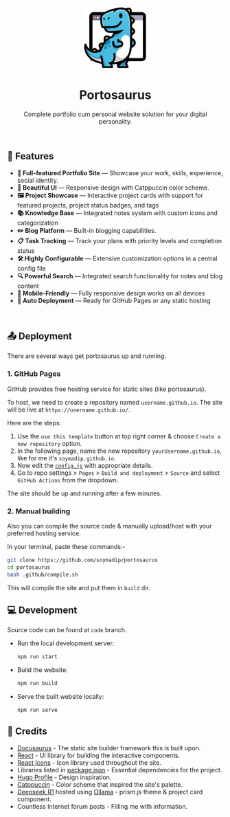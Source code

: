 <div align="center">
    <img src="https://raw.githubusercontent.com/soymadip/portosaurus/refs/heads/code/static/img/icon.png" width=150>
    <h1>Portosaurus</h1>
    <p>Complete portfolio cum personal website solution for your digital personality.</p>
</div>


<br/>

## 🧩 Features

- **📝 Full-featured Portfolio Site** — Showcase your work, skills, experience, social identity.
- **🎨 Beautiful UI** — Responsive design with Catppuccin color scheme.
- **🖼️ Project Showcase** — Interactive project cards with support for featured projects, project status badges, and tags
- **📚 Knowledge Base** — Integrated notes system with custom icons and categorization
- **✏️ Blog Platform** — Built-in blogging capabilities.
- **📋 Task Tracking** — Track your plans with priority levels and completion status
- **🛠️ Highly Configurable** — Extensive customization options in a central config file
- **🔍 Powerful Search** — Integrated search functionality for notes and blog content
- **📱 Mobile-Friendly** — Fully responsive design works on all devices
- **🚀 Auto Deployment** — Ready for GitHub Pages or any static hosting


<br/>

## 📤 Deployment

There are several ways get portosaurus up and running.


### 1. GitHub Pages

GitHub provides free hosting service for static sites (like portosaurus).  

To host, we need to create a repository named `username.github.io`. The site will be live at `https://username.github.io/`.

Here are the steps:

1. Use the `use this template` button at top right corner & choose `Create a new repository` option.
2. In the following page, name the new repository `yourUsername.github.io`, like for me it's `soymadip.github.io`.
3. Now edit the [`config.js`](./config.js) with appropriate details.
4. Go to repo settings > `Pages` > `Build and deployment` > `Source` and select `GitHub Actions` from the dropdown.

The site should be up and running after a few minutes.


### 2. Manual building

Also you can compile the source code & manually upload/host with your preferred hosting service.

In your terminal, paste these commands:-

```bash
git clone https://github.com/soymadip/portosaurus
cd portosaurus 
bash .github/compile.sh
```
This will compile the site and put them in `build` dir.


## 💻 Development

Source code can be found at `code` branch.

- Run the local development server:

    ```bash
    npm run start
    ```

- Build the website:

    ```bash
    npm run build
    ```

- Serve the built website locally:

    ```bash
    npm run serve
    ```

## 📄 Credits

- [Docusaurus](https://docusaurus.io/) - The static site builder framework this is built upon.
- [React](https://react.dev) - UI library for building the interactive components.
- [React Icons](https://react-icons.github.io/) - Icon library used throughout the site.
- Libraries listed in [package.json](./package.json) - Essential dependencies for the project.
- [Hugo Profile](https://hugo-profile.netlify.app/) - Design inspiration.
- [Catppuccin](https://github.com/catppuccin/catppuccin) - Color scheme that inspired the site's palette.
- [Deepseek R1](https://www.deepseek.com/) hosted using [Ollama](https://ollama.com/library/deepseek-r1) - prism.js theme & project card component.
- Countless Internet forum posts - Filling me with information.
